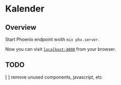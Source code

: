 # Kalender

## Overview

Start Phoenix endpoint wxith `mix phx.server`.

Now you can visit [`localhost:4000`](http://localhost:4000) from your browser.

## TODO

[ ] remove unused components, javascript, etc
